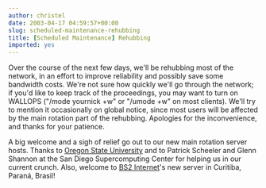 ```yaml
---
author: christel
date: 2003-04-17 04:59:57+00:00
slug: scheduled-maintenance-rehubbing
title: [Scheduled Maintenance] Rehubbing
imported: yes
---
```

Over the course of the next few days, we'll be rehubbing most of the network, in an effort to improve reliability and possibly save some bandwidth costs.  We're not sure how quickly we'll go through the network; if you'd like to keep track of the proceedings, you may want to turn on WALLOPS ("/mode yournick +w" or "/umode +w" on most clients).  We'll try to mention it occasionally on global notice, since most users will be affected by the main rotation part of the rehubbing.  Apologies for the inconvenience, and thanks for your patience.

A big welcome and a sigh of relief go out to our new main rotation server hosts.  Thanks to  [Oregon State University](http://www.oregonstate.edu/)  and to Patrick Scheeler and Glenn Shannon at the San Diego Supercomputing Center for helping us in our current crunch. Also, welcome to  [BS2 Internet](http://www.bs2.com.br/)'s  new server in Curitiba, Paraná, Brasil!
